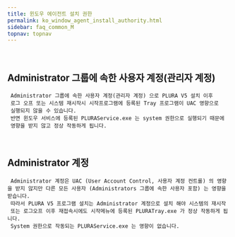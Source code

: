 ```yaml
---
title: 윈도우 에이전트 설치 권한
permalink: ko_window_agent_install_authority.html
sidebar: faq_common_M
topnav: topnav
---
```


<br />

## Administrator 그룹에 속한 사용자 계정(관리자 계정)

     Administrator 그룹에 속한 사용자 계정(관리자 계정) 으로 PLURA V5 설치 이후 
     로그 오프 또는 시스템 재시작시 시작프로그램에 등록된 Tray 프로그램이 UAC 영향으로 
     실행되지 않을 수 있습니다.
     반면 윈도우 서비스에 등록된 PLURAService.exe 는 system 권한으로 실행되기 때문에 
     영향을 받지 않고 정상 작동하게 됩니다.

<br />

## Administrator 계정

     Administrator 계정은 UAC (User Account Control, 사용자 계정 컨트롤) 의 영향을 받지 않지만 다른 모든 사용자 (Administrators 그룹에 속한 사용자 포함) 는 영향을 받습니다. 
     따라서 PLURA V5 프로그램 설치는 Administrator 계정으로 설치 해야 시스템의 재시작 
     또는 로그오프 이후 재접속시에도 시작메뉴에 등록된 PLURATray.exe 가 정상 작동하게 됩니다. 
     System 권한으로 작동되는 PLURAService.exe 는 영향이 없습니다.